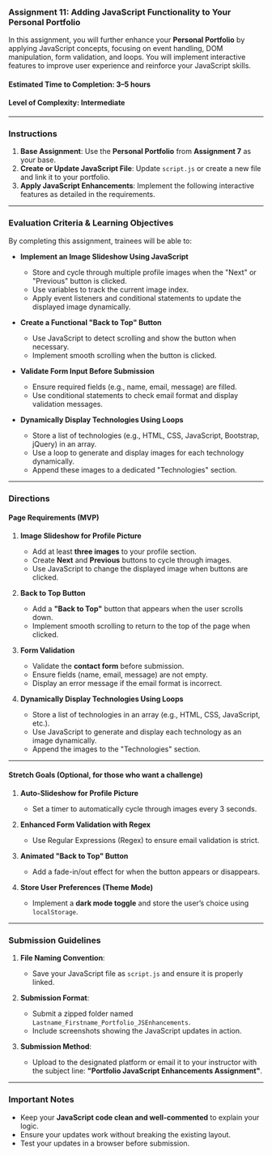 ### **Assignment 11: Adding JavaScript Functionality to Your Personal Portfolio**  

In this assignment, you will further enhance your **Personal Portfolio** by applying JavaScript concepts, focusing on event handling, DOM manipulation, form validation, and loops. You will implement interactive features to improve user experience and reinforce your JavaScript skills.  

#### **Estimated Time to Completion:** 3–5 hours  
#### **Level of Complexity:** Intermediate  

---  

### **Instructions**  

1. **Base Assignment**: Use the **Personal Portfolio** from **Assignment 7** as your base.
2. **Create or Update JavaScript File**: Update `script.js` or create a new file and link it to your portfolio.
3. **Apply JavaScript Enhancements**: Implement the following interactive features as detailed in the requirements.  

---  

### **Evaluation Criteria & Learning Objectives**  

By completing this assignment, trainees will be able to:  

- **Implement an Image Slideshow Using JavaScript**  
  - Store and cycle through multiple profile images when the "Next" or "Previous" button is clicked.  
  - Use variables to track the current image index.  
  - Apply event listeners and conditional statements to update the displayed image dynamically.  

- **Create a Functional "Back to Top" Button**  
  - Use JavaScript to detect scrolling and show the button when necessary.  
  - Implement smooth scrolling when the button is clicked.  

- **Validate Form Input Before Submission**  
  - Ensure required fields (e.g., name, email, message) are filled.  
  - Use conditional statements to check email format and display validation messages.  

- **Dynamically Display Technologies Using Loops**  
  - Store a list of technologies (e.g., HTML, CSS, JavaScript, Bootstrap, jQuery) in an array.  
  - Use a loop to generate and display images for each technology dynamically.  
  - Append these images to a dedicated "Technologies" section.  

---  

### **Directions**  

#### **Page Requirements (MVP)**  

1. **Image Slideshow for Profile Picture**  
   - Add at least **three images** to your profile section.  
   - Create **Next** and **Previous** buttons to cycle through images.  
   - Use JavaScript to change the displayed image when buttons are clicked.  

2. **Back to Top Button**  
   - Add a **"Back to Top"** button that appears when the user scrolls down.  
   - Implement smooth scrolling to return to the top of the page when clicked.  

3. **Form Validation**  
   - Validate the **contact form** before submission.  
   - Ensure fields (name, email, message) are not empty.  
   - Display an error message if the email format is incorrect.  

4. **Dynamically Display Technologies Using Loops**  
   - Store a list of technologies in an array (e.g., HTML, CSS, JavaScript, etc.).  
   - Use JavaScript to generate and display each technology as an image dynamically.  
   - Append the images to the "Technologies" section.  

---  

#### **Stretch Goals (Optional, for those who want a challenge)**  

1. **Auto-Slideshow for Profile Picture**  
   - Set a timer to automatically cycle through images every 3 seconds.  

2. **Enhanced Form Validation with Regex**  
   - Use Regular Expressions (Regex) to ensure email validation is strict.  

3. **Animated "Back to Top" Button**  
   - Add a fade-in/out effect for when the button appears or disappears.  

4. **Store User Preferences (Theme Mode)**  
   - Implement a **dark mode toggle** and store the user’s choice using `localStorage`.  

---  

### **Submission Guidelines**  

1. **File Naming Convention**:  
   - Save your JavaScript file as `script.js` and ensure it is properly linked.  

2. **Submission Format**:  
   - Submit a zipped folder named `Lastname_Firstname_Portfolio_JSEnhancements`.  
   - Include screenshots showing the JavaScript updates in action.  

3. **Submission Method**:  
   - Upload to the designated platform or email it to your instructor with the subject line: **"Portfolio JavaScript Enhancements Assignment"**.  

---  

### **Important Notes**  

- Keep your **JavaScript code clean and well-commented** to explain your logic.  
- Ensure your updates work without breaking the existing layout.  
- Test your updates in a browser before submission.  

